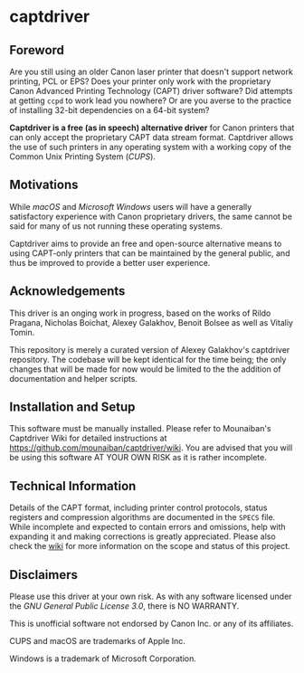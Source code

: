# captdriver

## Foreword
Are you still using an older Canon laser printer that doesn't support
network printing, PCL or EPS? Does your printer only work with the
proprietary Canon Advanced Printing Technology (CAPT) driver software?
Did attempts at getting `ccpd` to work lead you nowhere? Or are you 
averse to the practice of installing 32-bit dependencies on a 64-bit
system?

**Captdriver is a free (as in speech) alternative driver** for Canon 
printers that can only accept the proprietary CAPT data stream format.
Captdriver allows the use of such printers in any operating system with 
a working copy of the Common Unix Printing System (*CUPS*).

## Motivations
While *macOS* and *Microsoft Windows* users will have a generally 
satisfactory experience with Canon proprietary drivers, the same cannot
be said for many of us not running these operating systems.

Captdriver aims to provide an free and open-source alternative means
to using CAPT-only printers that can be maintained by the general public,
and thus be improved to provide a better user experience.

## Acknowledgements
This driver is an onging work in progress, based on the works of
Rildo Pragana, Nicholas Boichat, Alexey Galakhov, Benoit Bolsee as
well as Vitaliy Tomin.

This repository is merely a curated version of Alexey Galakhov's
captdriver repository. The codebase will be kept identical for the
time being; the only changes that will be made for now would be
limited to the the addition of documentation and helper scripts.

## Installation and Setup
This software must be manually installed. Please refer to Mounaiban's
Captdriver Wiki for detailed instructions at https://github.com/mounaiban/captdriver/wiki.
You are advised that you will be using this software AT YOUR OWN RISK
as it is rather incomplete.

## Technical Information
Details of the CAPT format, including printer control
protocols, status registers and compression algorithms are
documented in the `SPECS` file. While incomplete and expected to
contain errors and omissions, help with expanding it and making
corrections is greatly appreciated. Please also check the [wiki] 
for more information on the scope and status of this project.

## Disclaimers
Please use this driver at your own risk. As with any software licensed
under the *GNU General Public License 3.0*, there is NO WARRANTY.

This is unofficial software not endorsed by Canon Inc. or any of its
affiliates.

CUPS and macOS are trademarks of Apple Inc.

Windows is a trademark of Microsoft Corporation.

[ibm]: https://www-01.ibm.com/support/docview.wss?uid=nas8N1019527 "IBM. IBM Information on Printers by Canon. IBM Support. 
Reference #N1019527. Updated 2017-03-28."

[wiki]: https://github.com/mounaiban/captdriver/wiki "Mounaiban's captdriver Wiki."
